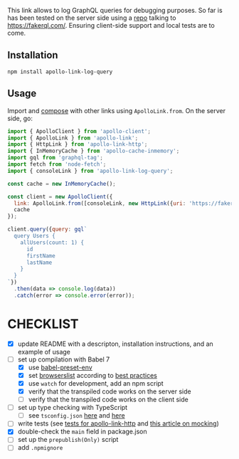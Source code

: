 This link allows to log GraphQL queries for debugging purposes. So far is has been tested on the server side using a [repo](https://github.com/bapjiws/apollo-playground-for-fakerql) talking to https://fakerql.com/. Ensuring client-side support and local tests are to come.

<h2 id="installation">Installation</h2>

```
npm install apollo-link-log-query
```

<h2 id="usage">Usage</h2>

Import and [compose](https://www.apollographql.com/docs/link/composition.html) with other links using `ApolloLink.from`. On the server side, go:

```js
import { ApolloClient } from 'apollo-client';
import { ApolloLink } from 'apollo-link';
import { HttpLink } from 'apollo-link-http';
import { InMemoryCache } from 'apollo-cache-inmemory';
import gql from 'graphql-tag';
import fetch from 'node-fetch';
import { consoleLink } from 'apollo-link-log-query';

const cache = new InMemoryCache();

const client = new ApolloClient({
  link: ApolloLink.from([consoleLink, new HttpLink({uri: 'https://fakerql.com/graphql', fetch})]),
  cache
});

client.query({query: gql`
  query Users {
	allUsers(count: 1) {
	  id
	  firstName
	  lastName
	}
  }
`})
  .then(data => console.log(data))
  .catch(error => console.error(error));
```

# CHECKLIST
- [x] update README with a descripton, installation instructions, and an example of usage
- [ ] set up compilation with Babel 7
    - [x] use [babel-preset-env](https://babeljs.io/docs/en/babel-preset-env/)
    - [x] set [browserslist](https://babeljs.io/docs/en/babel-preset-env/#browserslist-integration) according to [best practices](https://github.com/browserslist/browserslist#best-practices)
    - [x] use `watch` for development, add an npm script
    - [x] verify that the transpiled code works on the server side
    - [ ] verify that the transpiled code works on the client side
- [ ] set up type checking with TypeScript
    - [ ] see `tsconfig.json` [here](https://blogs.msdn.microsoft.com/typescript/2018/08/27/typescript-and-babel-7/#) and [here](https://iamturns.com/typescript-babel/)
- [ ] write tests (see [tests for apollo-link-http](https://github.com/apollographql/apollo-link/tree/master/packages/apollo-link-http/src/__tests__) and [this article on mocking](https://hackernoon.com/extensive-graphql-testing-57e8760f1c25))
- [x] double-check the `main` field in package.json
- [ ] set up the `prepublish(Only)` script
- [ ] add `.npmignore`
